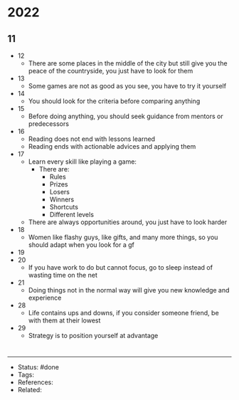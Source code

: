 # 2022

## 11
- 12
	- There are some places in the middle of the city but still give you the peace of the countryside, you just have to look for them
- 13
	- Some games are not as good as you see, you have to try it yourself
- 14
	- You should look for the criteria before comparing anything
- 15
	- Before doing anything, you should seek guidance from mentors or predecessors
- 16
	- Reading does not end with lessons learned
	- Reading ends with actionable advices and applying them
- 17
	- Learn every skill like playing a game:
		- There are:
			- Rules
			- Prizes
			- Losers
			- Winners
			- Shortcuts
			- Different levels
	- There are always opportunities around, you just have to look harder
- 18
	- Women like flashy guys, like gifts, and many more things, so you should adapt when you look for a gf
- 19
- 20
	- If you have work to do but cannot focus, go to sleep instead of wasting time on the net
- 21
	- Doing things not in the normal way will give you new knowledge and experience
- 28
	- Life contains ups and downs, if you consider someone friend, be with them at their lowest
- 29
	- Strategy is to position yourself at advantage

#
---
- Status: #done
- Tags:
- References:
- Related:
